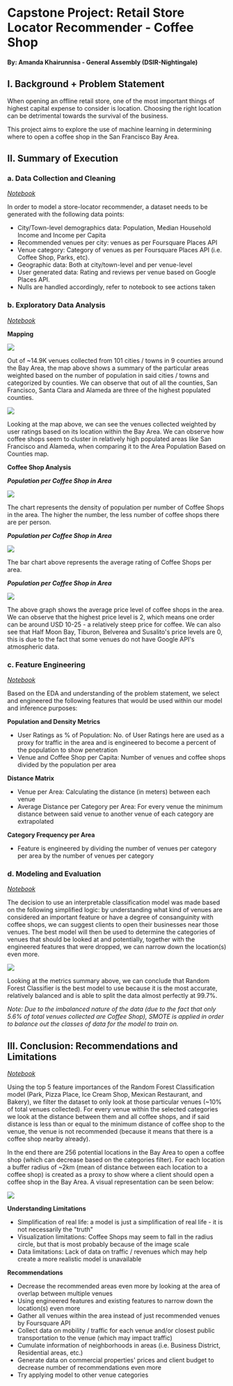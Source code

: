 # Capstone Project: Retail Store Locator Recommender - Coffee Shop
#### By: Amanda Khairunnisa - General Assembly (DSIR-Nightingale)

## I. Background + Problem Statement

When opening an offline retail store, one of the most important things of highest capital expense to consider is location. Choosing the right location can be detrimental towards the survival of the business. 

This project aims to explore the use of machine learning in determining where to open a coffee shop in the San Francisco Bay Area.


## II. Summary of Execution

   ### a. Data Collection and Cleaning
   *[Notebook](./code/1.01-data_collection.ipynb)*
   
   In order to model a store-locator recommender, a dataset needs to be generated with the following data points:
   - City/Town-level demographics data: Population, Median Household Income and Income per Capita
   - Recommended venues per city: venues as per Foursquare Places API 
   - Venue category: Category of venues as per Foursquare Places API (i.e. Coffee Shop, Parks, etc).
   - Geographic data: Both at city/town-level and per venue-level
   - User generated data: Rating and reviews per venue based on Google Places API.
   - Nulls are handled accordingly, refer to notebook to see actions taken

   ### b. Exploratory Data Analysis
   *[Notebook](./code/2.01-exploratory_data_analysis.ipynb)*
   
   **Mapping**
   
   ![](./graphics/venue_map.png)
   
   Out of ~14.9K venues collected from 101 cities / towns in 9 counties around the Bay Area, the map above shows a summary of the particular areas weighted based on the number of population in said cities / towns and categorized by counties. We can observe that out of all the counties, San Francisco, Santa Clara and Alameda are three of the highest populated counties.
   
   ![](./graphics/venue_ratings.png)
   
   Looking at the map above, we can see the venues collected weighted by user ratings based on its location within the Bay Area. We can observe how coffee shops seem to cluster in relatively high populated areas like San Francisco and Alameda, when comparing it to the Area Population Based on Counties map.
   
   **Coffee Shop Analysis**
   
   ***Population per Coffee Shop in Area***
   
   ![](./graphics/cs_per_pop.png)
   
   The chart represents the density of population per number of Coffee Shops in the area. The higher the number, the less number of coffee shops there are per person.
   
   ***Population per Coffee Shop in Area***
   
   ![](./graphics/cs_per_ratings.png)
   
   The bar chart above represents the average rating of Coffee Shops per area.
   
   ***Population per Coffee Shop in Area***
   
   ![](./graphics/cs_per_price.png)
   
   The above graph shows the average price level of coffee shops in the area. We can observe that the highest price level is 2, which means one order can be around USD 10-25 - a relatively steep price for coffee. We can also see that Half Moon Bay, Tiburon, Belverea and Susalito's price levels are 0, this is due to the fact that some venues do not have Google API's atmospheric data.
   
   
   ### c. Feature Engineering
   *[Notebook](./code/3.01-feature_engineering.ipynb)*
   
   Based on the EDA and understanding of the problem statement, we select and engineered the following features that would be used within our model and inference purposes:
   
   **Population and Density Metrics**
   - User Ratings as % of Population: No. of User Ratings here are used as a proxy for traffic in the area and is engineered to become a percent of the population to show penetration
   - Venue and Coffee Shop per Capita: Number of venues and coffee shops divided by the population per area
   
   **Distance Matrix**
   - Venue per Area: Calculating the distance (in meters) between each venue
   - Average Distance per Category per Area: For every venue the minimum distance between said venue to another venue of each category are extrapolated
   
   **Category Frequency per Area**
   - Feature is engineered by dividing the number of venues per category per area by the number of venues per category
   
   
   ### d. Modeling and Evaluation
   *[Notebook](./code/4.01-model_fit.ipynb)*
   
   The decision to use an interpretable classification model was made based on the following simplified logic: by understanding what kind of venues are considered an important feature or have a degree of consanguinity with coffee shops, we can suggest clients to open their businesses near those venues. The best model will then be used to determine the categories of venues that should be looked at and potentially, together with the engineered features that were dropped, we can narrow down the location(s) even more.
   
   ![](./classification_metrics.png)
   
   Looking at the metrics summary above, we can conclude that Random Forest Classifier is the best model to use because it is the most accurate, relatively balanced and is able to split the data almost perfectly at 99.7%.
   
   *Note: Due to the imbalanced nature of the data (due to the fact that only 5.6% of total venues collected are Coffee Shop), SMOTE is applied in order to balance out the classes of data for the model to train on.*
   
  
## III. Conclusion: Recommendations and Limitations
*[Notebook](./code/5.01-inference_and_recommendations.ipynb)*

Using the top 5 feature importances of the Random Forest Classification model (Park, Pizza Place, Ice Cream Shop, Mexican Restaurant, and Bakery), we filter the dataset to only look at those particular venues (~10% of total venues collected). For every venue within the selected categories we look at the distance between them and all coffee shops, and if said distance is less than or equal to the minimum distance of coffee shop to the venue, the venue is not recommended (because it means that there is a coffee shop nearby already). 
   
In the end there are 256 potential locations in the Bay Area to open a coffee shop (which can decrease based on the categories filter). For each location a buffer radius of ~2km (mean of distance between each location to a coffee shop) is created as a proxy to show where a client should open a coffee shop in the Bay Area. A visual representation can be seen below:
   
![](./graphics/rec_venue.png)
   
**Understanding Limitations**
- Simplification of real life: a model is just a simplification of real life - it is not necessarily the "truth"
- Visualization limitations: Coffee Shops may seem to fall in the radius circle, but that is most probably because of the image scale
- Data limitations: Lack of data on traffic / revenues which may help create a more realistic model is unavailable
   
**Recommendations**
- Decrease the recommended areas even more by looking at the area of overlap between multiple venues
- Using engineered features and existing features to narrow down the location(s) even more
- Gather all venues within the area instead of just recommended venues by Foursquare API
- Collect data on mobility / traffic for each venue and/or closest public transportation to the venue (which may impact traffic)
- Cumulate information of neighborhoods in areas (i.e. Business District, Residential areas, etc.)
- Generate data on commercial properties' prices and client budget to decrease number of recommendations even more
- Try applying model to other venue categories